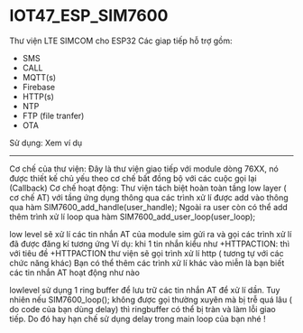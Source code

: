 # IOT47_ESP_SIM7600
Thư viện LTE SIMCOM cho ESP32
Các giap tiếp hỗ trợ gồm:
- SMS
- CALL
- MQTT(s)
- Firebase
- HTTP(s)
- NTP
- FTP (file tranfer)
- OTA

Sử dụng: Xem ví dụ

------------------------------------------------------------
Cơ chế của thư viện:
Đây là thư viện giao tiếp với module dòng 76XX, nó được thiết kế chủ yếu theo cơ chế bất đồng bộ với các cuộc gọi lại (Callback)
Cơ chế hoạt động:
Thư viện tách biệt hoàn toàn tầng low layer ( cơ chế AT) với tầng ứng dụng thông qua các trình xử lí được add vào thông qua hàm SIM7600_add_handle(user_handle);
Ngoài ra user còn có thể add thêm trình xử lí loop qua hàm SIM7600_add_user_loop(user_loop);

low level sẽ xử lí các tin nhắn AT của module sim gửi ra và gọi các trình xử lí đã được đăng kí tương ứng
Ví dụ: khi 1 tin nhắn kiểu như +HTTPACTION: thì với tiêu đề +HTTPACTION thư viện sẽ gọi trình xử lí http ( tương tự với các chức năng khác)
Bạn có thể thêm các trình xử lí khác vào miễn là bạn biết các tin nhắn AT hoạt động như nào

lowlevel sử dụng 1 ring buffer để lưu trữ các tin nhắn AT để xử lí dần. Tuy nhiên nếu SIM7600_loop(); không được gọi thường xuyên mà bị trễ quá lâu ( do code của bạn dùng delay) thì ringbuffer có thể bị tràn và làm lỗi giao tiếp. Do đó hay hạn chế sử dụng delay trong main loop của bạn nhé !
